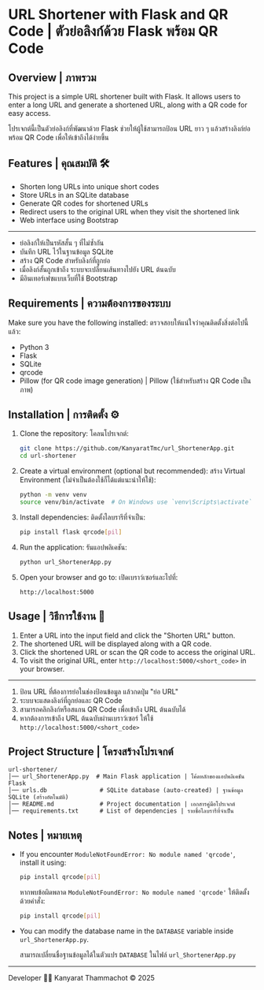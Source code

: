 # URL Shortener with Flask and QR Code | ตัวย่อลิงก์ด้วย Flask พร้อม QR Code

## Overview | ภาพรวม
This project is a simple URL shortener built with Flask. It allows users to enter a long URL and generate a shortened URL, along with a QR code for easy access.

โปรเจกต์นี้เป็นตัวย่อลิงก์ที่พัฒนาด้วย Flask ช่วยให้ผู้ใช้สามารถป้อน URL ยาว ๆ แล้วสร้างลิงก์ย่อพร้อม QR Code เพื่อให้เข้าถึงได้ง่ายขึ้น

## Features | คุณสมบัติ 🛠️
- Shorten long URLs into unique short codes
- Store URLs in an SQLite database
- Generate QR codes for shortened URLs
- Redirect users to the original URL when they visit the shortened link
- Web interface using Bootstrap
---
- ย่อลิงก์ให้เป็นรหัสสั้น ๆ ที่ไม่ซ้ำกัน
- บันทึก URL ไว้ในฐานข้อมูล SQLite
- สร้าง QR Code สำหรับลิงก์ที่ถูกย่อ
- เมื่อลิงก์สั้นถูกเข้าถึง ระบบจะเปลี่ยนเส้นทางไปยัง URL ต้นฉบับ
- มีอินเทอร์เฟซแบบเว็บที่ใช้ Bootstrap

## Requirements | ความต้องการของระบบ
Make sure you have the following installed:
ตรวจสอบให้แน่ใจว่าคุณติดตั้งสิ่งต่อไปนี้แล้ว:
- Python 3
- Flask
- SQLite
- qrcode
- Pillow (for QR code image generation) | Pillow (ใช้สำหรับสร้าง QR Code เป็นภาพ)

## Installation | การติดตั้ง ⚙️
1. Clone the repository:   โคลนโปรเจกต์:
   ```bash
   git clone https://github.com/KanyaratTmc/url_ShortenerApp.git
   cd url-shortener
   ```
2. Create a virtual environment (optional but recommended):  สร้าง Virtual Environment (ไม่จำเป็นต้องใช้ก็ได้แต่แนะนำให้ใช้):
   ```bash
   python -m venv venv
   source venv/bin/activate  # On Windows use `venv\Scripts\activate`
   ```
3. Install dependencies:  ติดตั้งไลบรารีที่จำเป็น:
   ```bash
   pip install flask qrcode[pil]
   ```
4. Run the application:  รันแอปพลิเคชัน:
   ```bash
   python url_ShortenerApp.py
   ```
5. Open your browser and go to:  เปิดเบราว์เซอร์และไปที่:
   ```
   http://localhost:5000
   ```


## Usage | วิธีการใช้งาน 🚀
1. Enter a URL into the input field and click the "Shorten URL" button.
2. The shortened URL will be displayed along with a QR code.
3. Click the shortened URL or scan the QR code to access the original URL.
4. To visit the original URL, enter `http://localhost:5000/<short_code>` in your browser.
---
1. ป้อน URL ที่ต้องการย่อในช่องป้อนข้อมูล แล้วกดปุ่ม "ย่อ URL"
2. ระบบจะแสดงลิงก์ที่ถูกย่อและ QR Code
3. สามารถคลิกลิงก์หรือสแกน QR Code เพื่อเข้าถึง URL ต้นฉบับได้
4. หากต้องการเข้าถึง URL ต้นฉบับผ่านเบราว์เซอร์ ให้ใช้ `http://localhost:5000/<short_code>`

## Project Structure | โครงสร้างโปรเจกต์
```
url-shortener/
│── url_ShortenerApp.py  # Main Flask application | โค้ดหลักของแอปพลิเคชัน Flask
│── urls.db               # SQLite database (auto-created) | ฐานข้อมูล SQLite (สร้างอัตโนมัติ)
│── README.md             # Project documentation | เอกสารคู่มือโปรเจกต์
│── requirements.txt      # List of dependencies | รายชื่อไลบรารีที่จำเป็น
```

## Notes | หมายเหตุ
- If you encounter `ModuleNotFoundError: No module named 'qrcode'`, install it using:
  ```bash
  pip install qrcode[pil]
  ```

  หากพบข้อผิดพลาด `ModuleNotFoundError: No module named 'qrcode'` ให้ติดตั้งด้วยคำสั่ง:
  ```bash
  pip install qrcode[pil]
  ```

- You can modify the database name in the `DATABASE` variable inside `url_ShortenerApp.py`.

  สามารถเปลี่ยนชื่อฐานข้อมูลได้ในตัวแปร `DATABASE` ในไฟล์ `url_ShortenerApp.py`

---

Developer 👨‍💻
Kanyarat Thammachot
© 2025
